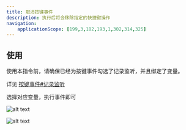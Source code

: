 ```yaml
---
title: 取消按键事件
description: 执行后将会移除指定的快捷键操作
navigation:
    applicationScope: [199,3,182,193,1,302,314,325]
---
```


## 使用

使用本指令前，请确保已经为按键事件勾选了记录监听，并且绑定了变量。

详见 [按键事件#记录监听](./keyboardevent#记录监听)

选择对应变量，执行事件即可

![alt text](https://cdn.gcw.wiki/gcw/image/zh_hans/commands/event/cancelkeyboardevent/image.png)

![alt text](https://cdn.gcw.wiki/gcw/image/zh_hans/commands/event/cancelkeyboardevent/image-1.png)
